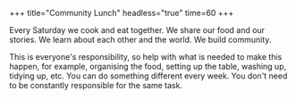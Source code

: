 +++
title="Community Lunch"
headless="true"
time=60
+++

Every Saturday we cook and eat together. We share our food and our stories. We learn about each other and the world. We build community.  

This is everyone's responsibility, so help with what is needed to make this happen, for example, organising the food, setting up the table, washing up, tidying up, etc. You can do something different every week. You don't need to be constantly responsible for the same task.
